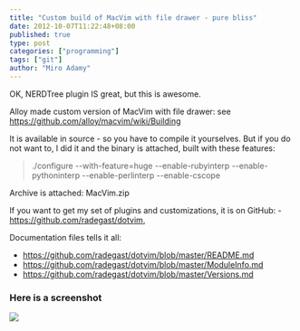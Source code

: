 ```yaml
---
title: "Custom build of MacVim with file drawer - pure bliss"
date: 2012-10-07T11:22:48+08:00
published: true
type: post
categories: ["programming"]
tags: ["git"]
author: "Miro Adamy"
---
```



OK, NERDTree plugin IS great, but this is awesome.

Alloy made custom version of MacVim with file drawer: see <https://github.com/alloy/macvim/wiki/Building>

It is available in source - so you have to compile it yourselves. But if you do not want to, I did it and the binary is attached, built with these features:

> ./configure --with-feature=huge --enable-rubyinterp --enable-pythoninterp --enable-perlinterp --enable-cscope

Archive is attached: MacVim.zip

If you want to get my set of plugins and customizations, it is on GitHub: - https://github.com/radegast/dotvim,

Documentation files tells it all:

* <https://github.com/radegast/dotvim/blob/master/README.md>
* <https://github.com/radegast/dotvim/blob/master/ModuleInfo.md>
* <https://github.com/radegast/dotvim/blob/master/Versions.md>
 
### Here is a screenshot

![](/images/macvim.png)
